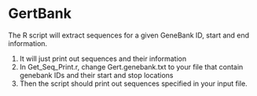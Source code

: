 # GertBank
 The R script will extract sequences for a given GeneBank ID, start and end information.
1. It will just print out sequences and their information
2. In Get_Seq_Print.r, change Gert.genebank.txt to your file that contain genebank IDs and their start and stop locations
3. Then the script should print out sequences specified in your input file. 




